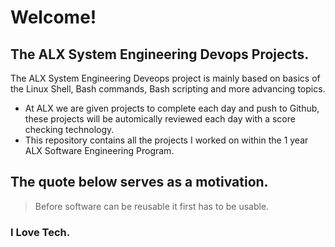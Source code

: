 # Welcome!
## The ALX System Engineering Devops Projects.


The ALX System Engineering Deveops project is mainly based on basics of the Linux Shell, Bash commands, Bash scripting and more advancing topics.

- At ALX we are given projects to complete each day and push to Github, these projects will be automically reviewed each day with a score checking technology.
- This repository contains all the projects I worked on within the 1 year ALX Software Engineering Program.

## The quote below serves as a motivation.

> Before software can be reusable it first has to be usable.
### I Love Tech.
















